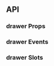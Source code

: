## API

### drawer Props

<field-table :data="drawerProps"/>

### drawer Events

<field-table :data="drawerEvents" type="emits" />

### drawer Slots

<field-table :data="drawerSlots"  type="slots"/>

<script setup>
import { ref } from 'vue';

const drawerProps = ref([
  {
    name: 'visible (v-model)',
    desc: '抽屉是否可见',
    type: 'boolean',
    value: '`false`',
  },
  {
    name: 'default-visible',
    desc: '抽屉默认是否可见（非受控模式）',
    type: 'boolean',
    value: '`false`',
  },
  {
    name: 'placement',
    desc: '抽屉放置的位置',
    type: '\'top\' | \'right\' | \'bottom\' | \'left\'',
    value: '\'right\'',
  },
  {
    name: 'title',
    desc: '标题',
    type: 'string',
    value: '-',
  },
  {
    name: 'mask',
    desc: '是否显示遮罩层',
    type: 'boolean',
    value: '`true`',
  },
  {
    name: 'mask-closable',
    desc: '点击遮罩层是否可以关闭',
    type: 'boolean',
    value: '`true`',
  },
  {
    name: 'closable',
    desc: '是否展示关闭按钮',
    type: 'boolean',
    value: '`true`',
  },
  {
    name: 'ok-text',
    desc: '确认按钮的内容',
    type: 'string',
    value: '-',
  },
  {
    name: 'cancel-text',
    desc: '取消按钮的内容',
    type: 'string',
    value: '-',
  },
  {
    name: 'ok-loading',
    desc: '确认按钮是否为加载中状态',
    type: 'boolean',
    value: '`false`',
  },
  {
    name: 'ok-button-props',
    desc: '确认按钮的Props',
    type: 'ButtonProps',
    value: '-',
  },
  {
    name: 'cancel-button-props',
    desc: '取消按钮的Props',
    type: 'ButtonProps',
    value: '-',
  },
  {
    name: 'unmount-on-close',
    desc: '关闭时是否卸载节点',
    type: 'boolean',
    value: 'false',
  },
  {
    name: 'width',
    desc: '抽屉的宽度（仅在placement为right,left时可用）',
    type: 'number | string',
    value: '250',
  },
  {
    name: 'height',
    desc: '抽屉的高度（仅在placement为top,bottom时可用）',
    type: 'number | string',
    value: '250',
  },
  {
    name: 'popup-container',
    desc: '弹出框的挂载容器',
    type: 'string | HTMLElement',
    value: '\'body\'',
  },
  {
    name: 'drawer-style',
    desc: '抽屉的样式',
    type: 'CSSProperties',
    value: '-',
  },
  {
    name: 'body-class',
    desc: '抽屉内容部分的类名',
    type: 'ClassName',
    value: '-',
  },
  {
    name: 'body-style',
    desc: '抽屉内容部分的样式',
    type: 'StyleValue',
    value: '-',
  },
  {
    name: 'on-before-ok',
    desc: '触发 ok 事件前的回调函数。如果返回 false 则不会触发后续事件，也可使用 done 进行异步关闭。',
    type: '(done: (closed: boolean) => void) => void | boolean | Promise<void | boolean>',
    value: '-',
  },
  {
    name: 'on-before-cancel',
    desc: '触发 cancel 事件前的回调函数。如果返回 false 则不会触发后续事件。',
    type: '() => boolean',
    value: '-',
  },
  {
    name: 'esc-to-close',
    desc: '是否支持 ESC 键关闭抽屉',
    type: 'boolean',
    value: 'true',
  },
  {
    name: 'render-to-body',
    desc: '抽屉是否挂载在 body 元素下',
    type: 'boolean',
    value: 'true',
  },
  {
    name: 'header',
    desc: '是否展示头部内容',
    type: 'boolean',
    value: 'true',
  },
  {
    name: 'footer',
    desc: '是否展示底部内容',
    type: 'boolean',
    value: 'true',
  },
  {
    name: 'hide-cancel',
    desc: '是否隐藏取消按钮',
    type: 'boolean',
    value: 'false)',
  },
]);

const drawerEvents = ref([
  {
    name: 'ok',
    desc: '点击确定按钮时触发',
    type: '(ev: MouseEvent) => void',
    value: '-',
  },
  {
    name: 'cancel',
    desc: '点击取消、关闭按钮时触发',
    type: '(ev: MouseEvent | KeyboardEvent) => void',
    value: '-',
  },
  {
    name: 'open',
    desc: '抽屉打开后（动画结束）触发',
    type: '() => void',
    value: '-',
  },
  {
    name: 'close',
    desc: '抽屉关闭后（动画结束）触发',
    type: '() => void',
    value: '-',
  },
  {
    name: 'before-open',
    desc: '对话框打开前触发',
    type: '() => void',
    value: '-',
  },
  {
    name: 'before-close',
    desc: '对话框关闭前触发',
    type: '() => void',
    value: '-',
  },
]);

const drawerSlots = ref([
  {
    name: 'header',
    desc: '页眉',
    type: '-',
    value: '-',
  },
  {
    name: 'title',
    desc: '标题',
    type: '-',
    value: '-',
  },
  {
    name: 'footer',
    desc: '页脚',
    type: '-',
    value: '-',
  },
]);
</script>
